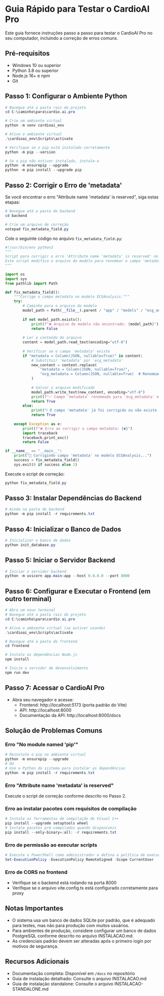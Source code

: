 # Guia Rápido para Testar o CardioAI Pro

Este guia fornece instruções passo a passo para testar o CardioAI Pro no seu computador, incluindo a correção de erros comuns.

## Pré-requisitos

- Windows 10 ou superior
- Python 3.8 ou superior
- Node.js 16+ e npm
- Git

## Passo 1: Configurar o Ambiente Python

```powershell
# Navegue até a pasta raiz do projeto
cd C:\caminho\para\cardio.ai.pro

# Crie um ambiente virtual
python -m venv cardioai_env

# Ative o ambiente virtual
.\cardioai_env\Scripts\activate

# Verifique se o pip está instalado corretamente
python -m pip --version

# Se o pip não estiver instalado, instale-o
python -m ensurepip --upgrade
python -m pip install --upgrade pip
```

## Passo 2: Corrigir o Erro de 'metadata'

Se você encontrar o erro "Attribute name 'metadata' is reserved", siga estas etapas:

```powershell
# Navegue até a pasta do backend
cd backend

# Crie um arquivo de correção
notepad fix_metadata_field.py
```

Cole o seguinte código no arquivo `fix_metadata_field.py`:

```python
#!/usr/bin/env python3
"""
Script para corrigir o erro 'Attribute name 'metadata' is reserved' no modelo ECGAnalysis.
Este script modifica o arquivo do modelo para renomear o campo 'metadata' para 'ecg_metadata'.
"""

import os
import sys
from pathlib import Path

def fix_metadata_field():
    """Corrige o campo metadata no modelo ECGAnalysis."""
    try:
        # Caminho para o arquivo do modelo
        model_path = Path(__file__).parent / "app" / "models" / "ecg_analysis.py"
        
        if not model_path.exists():
            print(f"❌ Arquivo do modelo não encontrado: {model_path}")
            return False
        
        # Ler o conteúdo do arquivo
        content = model_path.read_text(encoding="utf-8")
        
        # Verificar se o campo 'metadata' existe
        if "metadata = Column(JSON, nullable=True)" in content:
            # Substituir 'metadata' por 'ecg_metadata'
            new_content = content.replace(
                "metadata = Column(JSON, nullable=True)",
                "ecg_metadata = Column(JSON, nullable=True)  # Renomeado de 'metadata' para evitar conflito com SQLAlchemy"
            )
            
            # Salvar o arquivo modificado
            model_path.write_text(new_content, encoding="utf-8")
            print(f"✅ Campo 'metadata' renomeado para 'ecg_metadata' em {model_path}")
            return True
        else:
            print("ℹ️ O campo 'metadata' já foi corrigido ou não existe no modelo.")
            return True
            
    except Exception as e:
        print(f"❌ Erro ao corrigir o campo metadata: {e}")
        import traceback
        traceback.print_exc()
        return False

if __name__ == "__main__":
    print("🔧 Corrigindo campo 'metadata' no modelo ECGAnalysis...")
    success = fix_metadata_field()
    sys.exit(0 if success else 1)
```

Execute o script de correção:

```powershell
python fix_metadata_field.py
```

## Passo 3: Instalar Dependências do Backend

```powershell
# Ainda na pasta do backend
python -m pip install -r requirements.txt
```

## Passo 4: Inicializar o Banco de Dados

```powershell
# Inicializar o banco de dados
python init_database.py
```

## Passo 5: Iniciar o Servidor Backend

```powershell
# Iniciar o servidor backend
python -m uvicorn app.main:app --host 0.0.0.0 --port 8000
```

## Passo 6: Configurar e Executar o Frontend (em outro terminal)

```powershell
# Abra um novo terminal
# Navegue até a pasta raiz do projeto
cd C:\caminho\para\cardio.ai.pro

# Ative o ambiente virtual (se estiver usando)
.\cardioai_env\Scripts\activate

# Navegue até a pasta do frontend
cd frontend

# Instale as dependências Node.js
npm install

# Inicie o servidor de desenvolvimento
npm run dev
```

## Passo 7: Acessar o CardioAI Pro

- Abra seu navegador e acesse:
  - Frontend: http://localhost:5173 (porta padrão do Vite)
  - API: http://localhost:8000
  - Documentação da API: http://localhost:8000/docs

## Solução de Problemas Comuns

### Erro "No module named 'pip'"

```powershell
# Reinstale o pip no ambiente virtual
python -m ensurepip --upgrade
# OU
# Use o Python do sistema para instalar as dependências
python -m pip install -r requirements.txt
```

### Erro "Attribute name 'metadata' is reserved"

Execute o script de correção conforme descrito no Passo 2.

### Erro ao instalar pacotes com requisitos de compilação

```powershell
# Instale as ferramentas de compilação do Visual C++
pip install --upgrade setuptools wheel
# Instale pacotes pré-compilados quando disponíveis
pip install --only-binary=:all: -r requirements.txt
```

### Erro de permissão ao executar scripts

```powershell
# Execute o PowerShell como administrador e defina a política de execução
Set-ExecutionPolicy -ExecutionPolicy RemoteSigned -Scope CurrentUser
```

### Erro de CORS no frontend

- Verifique se o backend está rodando na porta 8000
- Verifique se o arquivo vite.config.ts está configurado corretamente para proxy

## Notas Importantes

- O sistema usa um banco de dados SQLite por padrão, que é adequado para testes, mas não para produção com muitos usuários.
- Para ambientes de produção, considere configurar um banco de dados PostgreSQL conforme descrito no arquivo INSTALACAO.md.
- As credenciais padrão devem ser alteradas após o primeiro login por motivos de segurança.

## Recursos Adicionais

- Documentação completa: Disponível em `/docs` no repositório
- Guia de instalação detalhado: Consulte o arquivo INSTALACAO.md
- Guia de instalação standalone: Consulte o arquivo INSTALACAO-STANDALONE.md
